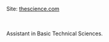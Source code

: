 Site: <a href="https://thesci.000webhostapp.com">thescience.com</a>
<br>
<br>
<br>
<p>Assistant in Basic Technical Sciences.</p>
